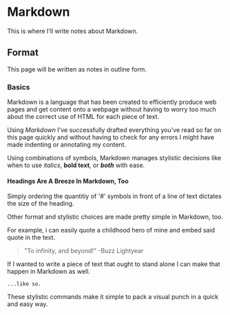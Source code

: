 # Markdown

This is where I'll write notes about Markdown.

## Format

This page will be written as notes in outline form.

### Basics

Markdown is a language that has been created to efficiently produce web pages and get content onto a webpage without having to worry too much about the correct use of HTML for each piece of text. 

Using *Markdown* I've successfully drafted everything you've read so far on this page quickly and without having to check for any errors I might have made indenting or annotating my content.

Using combinations of symbols, Markdown manages stylistic decisions like when to use *italics*, **bold text**, or ***both*** with ease.

#### Headings Are A Breeze In Markdown, Too

Simply ordering the quantitiy of '#' symbols in front of a line of text dictates the size of the heading.

Other format and stylistic choices are made pretty simple in Markdown, too.

For example, i can easily quote a childhood hero of mine and embed said quote in the text.

> "To infinity, and beyond!" -Buzz Lightyear

If I wanted to write a piece of text that ought to stand alone I can make that happen in Markdown as well.

```
...like so.
```

These stylistic commands make it simple to pack a visual punch in a quick and easy way.
